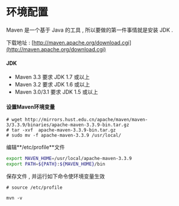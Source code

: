 # 环境配置

Maven 是一个基于 Java 的工具 , 所以要做的第一件事情就是安装 JDK .

下载地址 : [http://maven.apache.org/download.cgi](http://maven.apache.org/download.cgi)

#### JDK

* Maven 3.3 要求 JDK 1.7 或以上
* Maven 3.2 要求 JDK 1.6 或以上
* Maven 3.0/3.1 要求 JDK 1.5 或以上

#### 设置Maven环境变量

```
# wget http://mirrors.hust.edu.cn/apache/maven/maven-3/3.3.9/binaries/apache-maven-3.3.9-bin.tar.gz
# tar -xvf  apache-maven-3.3.9-bin.tar.gz
# sudo mv -f apache-maven-3.3.9 /usr/local/
```

编辑**/etc/profile**文件

```bash
export MAVEN_HOME=/usr/local/apache-maven-3.3.9
export PATH=${PATH}:${MAVEN_HOME}/bin
```

保存文件 , 并运行如下命令使环境变量生效

```
# source /etc/profile
```

```
mvn -v
```



